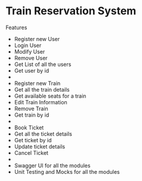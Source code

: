 # Train Reservation System

Features

- Register new User
- Login User
- Modify User
- Remove User
- Get List of all the users
- Get user by id
- 
- Register new Train
- Get all the train details
- Get available seats for a train
- Edit Train Information
- Remove Train
- Get train by id
- 
- Book Ticket
- Get all the ticket details
- Get ticket by id
- Update ticket details
- Cancel Ticket
- 
- Swagger UI for all the modules
- Unit Testing and Mocks for all the modules

